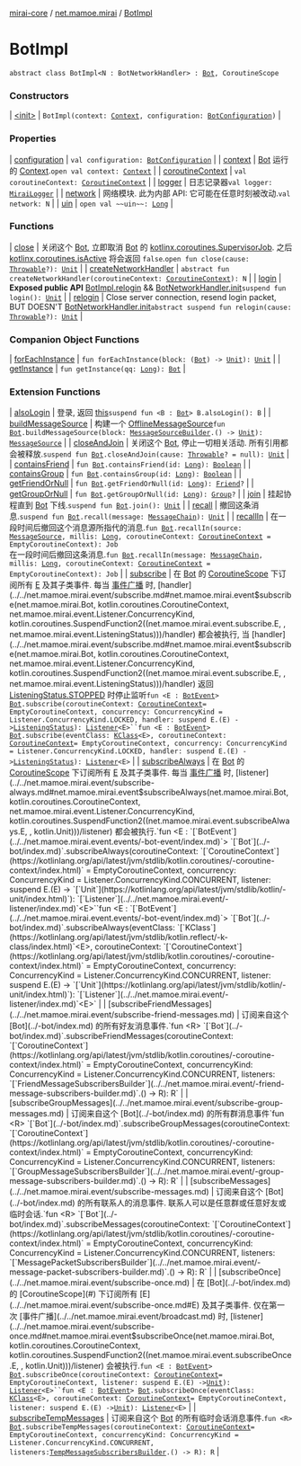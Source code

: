 [mirai-core](../../index.md) / [net.mamoe.mirai](../index.md) / [BotImpl](./index.md)

# BotImpl

`abstract class BotImpl<N : BotNetworkHandler> : `[`Bot`](../-bot/index.md)`, CoroutineScope`

### Constructors

| [&lt;init&gt;](-init-.md) | `BotImpl(context: `[`Context`](../../net.mamoe.mirai.utils/-context/index.md)`, configuration: `[`BotConfiguration`](../../net.mamoe.mirai.utils/-bot-configuration/index.md)`)` |

### Properties

| [configuration](configuration.md) | `val configuration: `[`BotConfiguration`](../../net.mamoe.mirai.utils/-bot-configuration/index.md) |
| [context](context.md) | [Bot](../-bot/index.md) 运行的 [Context](../../net.mamoe.mirai.utils/-context/index.md).`open val context: `[`Context`](../../net.mamoe.mirai.utils/-context/index.md) |
| [coroutineContext](coroutine-context.md) | `val coroutineContext: `[`CoroutineContext`](https://kotlinlang.org/api/latest/jvm/stdlib/kotlin.coroutines/-coroutine-context/index.html) |
| [logger](logger.md) | 日志记录器`val logger: `[`MiraiLogger`](../../net.mamoe.mirai.utils/-mirai-logger/index.md) |
| [network](network.md) | 网络模块. 此为内部 API: 它可能在任意时刻被改动.`val network: N` |
| [uin](uin.md) | `open val ~~uin~~: `[`Long`](https://kotlinlang.org/api/latest/jvm/stdlib/kotlin/-long/index.html) |

### Functions

| [close](close.md) | 关闭这个 [Bot](../-bot/index.md), 立即取消 [Bot](../-bot/index.md) 的 [kotlinx.coroutines.SupervisorJob](#). 之后 [kotlinx.coroutines.isActive](#) 将会返回 `false`.`open fun close(cause: `[`Throwable`](https://kotlinlang.org/api/latest/jvm/stdlib/kotlin/-throwable/index.html)`?): `[`Unit`](https://kotlinlang.org/api/latest/jvm/stdlib/kotlin/-unit/index.html) |
| [createNetworkHandler](create-network-handler.md) | `abstract fun createNetworkHandler(coroutineContext: `[`CoroutineContext`](https://kotlinlang.org/api/latest/jvm/stdlib/kotlin.coroutines/-coroutine-context/index.html)`): N` |
| [login](login.md) | **Exposed public API** [BotImpl.relogin](relogin.md) && [BotNetworkHandler.init](#)`suspend fun login(): `[`Unit`](https://kotlinlang.org/api/latest/jvm/stdlib/kotlin/-unit/index.html) |
| [relogin](relogin.md) | Close server connection, resend login packet, BUT DOESN'T [BotNetworkHandler.init](#)`abstract suspend fun relogin(cause: `[`Throwable`](https://kotlinlang.org/api/latest/jvm/stdlib/kotlin/-throwable/index.html)`?): `[`Unit`](https://kotlinlang.org/api/latest/jvm/stdlib/kotlin/-unit/index.html) |

### Companion Object Functions

| [forEachInstance](for-each-instance.md) | `fun forEachInstance(block: (`[`Bot`](../-bot/index.md)`) -> `[`Unit`](https://kotlinlang.org/api/latest/jvm/stdlib/kotlin/-unit/index.html)`): `[`Unit`](https://kotlinlang.org/api/latest/jvm/stdlib/kotlin/-unit/index.html) |
| [getInstance](get-instance.md) | `fun getInstance(qq: `[`Long`](https://kotlinlang.org/api/latest/jvm/stdlib/kotlin/-long/index.html)`): `[`Bot`](../-bot/index.md) |

### Extension Functions

| [alsoLogin](../also-login.md) | 登录, 返回 [this](../also-login/-this-.md)`suspend fun <B : `[`Bot`](../-bot/index.md)`> B.alsoLogin(): B` |
| [buildMessageSource](../../net.mamoe.mirai.message.data/build-message-source.md) | 构建一个 [OfflineMessageSource](../../net.mamoe.mirai.message.data/-offline-message-source/index.md)`fun `[`Bot`](../-bot/index.md)`.buildMessageSource(block: `[`MessageSourceBuilder`](../../net.mamoe.mirai.message.data/-message-source-builder/index.md)`.() -> `[`Unit`](https://kotlinlang.org/api/latest/jvm/stdlib/kotlin/-unit/index.html)`): `[`MessageSource`](../../net.mamoe.mirai.message.data/-message-source/index.md) |
| [closeAndJoin](../close-and-join.md) | 关闭这个 [Bot](../-bot/index.md), 停止一切相关活动. 所有引用都会被释放.`suspend fun `[`Bot`](../-bot/index.md)`.closeAndJoin(cause: `[`Throwable`](https://kotlinlang.org/api/latest/jvm/stdlib/kotlin/-throwable/index.html)`? = null): `[`Unit`](https://kotlinlang.org/api/latest/jvm/stdlib/kotlin/-unit/index.html) |
| [containsFriend](../contains-friend.md) | `fun `[`Bot`](../-bot/index.md)`.containsFriend(id: `[`Long`](https://kotlinlang.org/api/latest/jvm/stdlib/kotlin/-long/index.html)`): `[`Boolean`](https://kotlinlang.org/api/latest/jvm/stdlib/kotlin/-boolean/index.html) |
| [containsGroup](../contains-group.md) | `fun `[`Bot`](../-bot/index.md)`.containsGroup(id: `[`Long`](https://kotlinlang.org/api/latest/jvm/stdlib/kotlin/-long/index.html)`): `[`Boolean`](https://kotlinlang.org/api/latest/jvm/stdlib/kotlin/-boolean/index.html) |
| [getFriendOrNull](../get-friend-or-null.md) | `fun `[`Bot`](../-bot/index.md)`.getFriendOrNull(id: `[`Long`](https://kotlinlang.org/api/latest/jvm/stdlib/kotlin/-long/index.html)`): `[`Friend`](../../net.mamoe.mirai.contact/-friend/index.md)`?` |
| [getGroupOrNull](../get-group-or-null.md) | `fun `[`Bot`](../-bot/index.md)`.getGroupOrNull(id: `[`Long`](https://kotlinlang.org/api/latest/jvm/stdlib/kotlin/-long/index.html)`): `[`Group`](../../net.mamoe.mirai.contact/-group/index.md)`?` |
| [join](../join.md) | 挂起协程直到 [Bot](../-bot/index.md) 下线.`suspend fun `[`Bot`](../-bot/index.md)`.join(): `[`Unit`](https://kotlinlang.org/api/latest/jvm/stdlib/kotlin/-unit/index.html) |
| [recall](../recall.md) | 撤回这条消息.`suspend fun `[`Bot`](../-bot/index.md)`.recall(message: `[`MessageChain`](../../net.mamoe.mirai.message.data/-message-chain/index.md)`): `[`Unit`](https://kotlinlang.org/api/latest/jvm/stdlib/kotlin/-unit/index.html) |
| [recallIn](../recall-in.md) | 在一段时间后撤回这个消息源所指代的消息.`fun `[`Bot`](../-bot/index.md)`.recallIn(source: `[`MessageSource`](../../net.mamoe.mirai.message.data/-message-source/index.md)`, millis: `[`Long`](https://kotlinlang.org/api/latest/jvm/stdlib/kotlin/-long/index.html)`, coroutineContext: `[`CoroutineContext`](https://kotlinlang.org/api/latest/jvm/stdlib/kotlin.coroutines/-coroutine-context/index.html)` = EmptyCoroutineContext): Job`<br>在一段时间后撤回这条消息.`fun `[`Bot`](../-bot/index.md)`.recallIn(message: `[`MessageChain`](../../net.mamoe.mirai.message.data/-message-chain/index.md)`, millis: `[`Long`](https://kotlinlang.org/api/latest/jvm/stdlib/kotlin/-long/index.html)`, coroutineContext: `[`CoroutineContext`](https://kotlinlang.org/api/latest/jvm/stdlib/kotlin.coroutines/-coroutine-context/index.html)` = EmptyCoroutineContext): Job` |
| [subscribe](../../net.mamoe.mirai.event/subscribe.md) | 在 [Bot](../-bot/index.md) 的 [CoroutineScope](#) 下订阅所有 [E](../../net.mamoe.mirai.event/subscribe.md#E) 及其子类事件. 每当 [事件广播](../../net.mamoe.mirai.event/broadcast.md) 时, [handler](../../net.mamoe.mirai.event/subscribe.md#net.mamoe.mirai.event$subscribe(net.mamoe.mirai.Bot, kotlin.coroutines.CoroutineContext, net.mamoe.mirai.event.Listener.ConcurrencyKind, kotlin.coroutines.SuspendFunction2((net.mamoe.mirai.event.subscribe.E, , net.mamoe.mirai.event.ListeningStatus)))/handler) 都会被执行, 当 [handler](../../net.mamoe.mirai.event/subscribe.md#net.mamoe.mirai.event$subscribe(net.mamoe.mirai.Bot, kotlin.coroutines.CoroutineContext, net.mamoe.mirai.event.Listener.ConcurrencyKind, kotlin.coroutines.SuspendFunction2((net.mamoe.mirai.event.subscribe.E, , net.mamoe.mirai.event.ListeningStatus)))/handler) 返回 [ListeningStatus.STOPPED](../../net.mamoe.mirai.event/-listening-status/-s-t-o-p-p-e-d.md) 时停止监听`fun <E : `[`BotEvent`](../../net.mamoe.mirai.event.events/-bot-event/index.md)`> `[`Bot`](../-bot/index.md)`.subscribe(coroutineContext: `[`CoroutineContext`](https://kotlinlang.org/api/latest/jvm/stdlib/kotlin.coroutines/-coroutine-context/index.html)` = EmptyCoroutineContext, concurrency: ConcurrencyKind = Listener.ConcurrencyKind.LOCKED, handler: suspend E.(E) -> `[`ListeningStatus`](../../net.mamoe.mirai.event/-listening-status/index.md)`): `[`Listener`](../../net.mamoe.mirai.event/-listener/index.md)`<E>``fun <E : `[`BotEvent`](../../net.mamoe.mirai.event.events/-bot-event/index.md)`> `[`Bot`](../-bot/index.md)`.subscribe(eventClass: `[`KClass`](https://kotlinlang.org/api/latest/jvm/stdlib/kotlin.reflect/-k-class/index.html)`<E>, coroutineContext: `[`CoroutineContext`](https://kotlinlang.org/api/latest/jvm/stdlib/kotlin.coroutines/-coroutine-context/index.html)` = EmptyCoroutineContext, concurrency: ConcurrencyKind = Listener.ConcurrencyKind.LOCKED, handler: suspend E.(E) -> `[`ListeningStatus`](../../net.mamoe.mirai.event/-listening-status/index.md)`): `[`Listener`](../../net.mamoe.mirai.event/-listener/index.md)`<E>` |
| [subscribeAlways](../../net.mamoe.mirai.event/subscribe-always.md) | 在 [Bot](../-bot/index.md) 的 [CoroutineScope](#) 下订阅所有 [E](../../net.mamoe.mirai.event/subscribe-always.md#E) 及其子类事件. 每当 [事件广播](../../net.mamoe.mirai.event/broadcast.md) 时, [listener](../../net.mamoe.mirai.event/subscribe-always.md#net.mamoe.mirai.event$subscribeAlways(net.mamoe.mirai.Bot, kotlin.coroutines.CoroutineContext, net.mamoe.mirai.event.Listener.ConcurrencyKind, kotlin.coroutines.SuspendFunction2((net.mamoe.mirai.event.subscribeAlways.E, , kotlin.Unit)))/listener) 都会被执行.`fun <E : `[`BotEvent`](../../net.mamoe.mirai.event.events/-bot-event/index.md)`> `[`Bot`](../-bot/index.md)`.subscribeAlways(coroutineContext: `[`CoroutineContext`](https://kotlinlang.org/api/latest/jvm/stdlib/kotlin.coroutines/-coroutine-context/index.html)` = EmptyCoroutineContext, concurrency: ConcurrencyKind = Listener.ConcurrencyKind.CONCURRENT, listener: suspend E.(E) -> `[`Unit`](https://kotlinlang.org/api/latest/jvm/stdlib/kotlin/-unit/index.html)`): `[`Listener`](../../net.mamoe.mirai.event/-listener/index.md)`<E>``fun <E : `[`BotEvent`](../../net.mamoe.mirai.event.events/-bot-event/index.md)`> `[`Bot`](../-bot/index.md)`.subscribeAlways(eventClass: `[`KClass`](https://kotlinlang.org/api/latest/jvm/stdlib/kotlin.reflect/-k-class/index.html)`<E>, coroutineContext: `[`CoroutineContext`](https://kotlinlang.org/api/latest/jvm/stdlib/kotlin.coroutines/-coroutine-context/index.html)` = EmptyCoroutineContext, concurrency: ConcurrencyKind = Listener.ConcurrencyKind.CONCURRENT, listener: suspend E.(E) -> `[`Unit`](https://kotlinlang.org/api/latest/jvm/stdlib/kotlin/-unit/index.html)`): `[`Listener`](../../net.mamoe.mirai.event/-listener/index.md)`<E>` |
| [subscribeFriendMessages](../../net.mamoe.mirai.event/subscribe-friend-messages.md) | 订阅来自这个 [Bot](../-bot/index.md) 的所有好友消息事件.`fun <R> `[`Bot`](../-bot/index.md)`.subscribeFriendMessages(coroutineContext: `[`CoroutineContext`](https://kotlinlang.org/api/latest/jvm/stdlib/kotlin.coroutines/-coroutine-context/index.html)` = EmptyCoroutineContext, concurrencyKind: ConcurrencyKind = Listener.ConcurrencyKind.CONCURRENT, listeners: `[`FriendMessageSubscribersBuilder`](../../net.mamoe.mirai.event/-friend-message-subscribers-builder.md)`.() -> R): R` |
| [subscribeGroupMessages](../../net.mamoe.mirai.event/subscribe-group-messages.md) | 订阅来自这个 [Bot](../-bot/index.md) 的所有群消息事件`fun <R> `[`Bot`](../-bot/index.md)`.subscribeGroupMessages(coroutineContext: `[`CoroutineContext`](https://kotlinlang.org/api/latest/jvm/stdlib/kotlin.coroutines/-coroutine-context/index.html)` = EmptyCoroutineContext, concurrencyKind: ConcurrencyKind = Listener.ConcurrencyKind.CONCURRENT, listeners: `[`GroupMessageSubscribersBuilder`](../../net.mamoe.mirai.event/-group-message-subscribers-builder.md)`.() -> R): R` |
| [subscribeMessages](../../net.mamoe.mirai.event/subscribe-messages.md) | 订阅来自这个 [Bot](../-bot/index.md) 的所有联系人的消息事件. 联系人可以是任意群或任意好友或临时会话.`fun <R> `[`Bot`](../-bot/index.md)`.subscribeMessages(coroutineContext: `[`CoroutineContext`](https://kotlinlang.org/api/latest/jvm/stdlib/kotlin.coroutines/-coroutine-context/index.html)` = EmptyCoroutineContext, concurrencyKind: ConcurrencyKind = Listener.ConcurrencyKind.CONCURRENT, listeners: `[`MessagePacketSubscribersBuilder`](../../net.mamoe.mirai.event/-message-packet-subscribers-builder.md)`.() -> R): R` |
| [subscribeOnce](../../net.mamoe.mirai.event/subscribe-once.md) | 在 [Bot](../-bot/index.md) 的 [CoroutineScope](#) 下订阅所有 [E](../../net.mamoe.mirai.event/subscribe-once.md#E) 及其子类事件. 仅在第一次 [事件广播](../../net.mamoe.mirai.event/broadcast.md) 时, [listener](../../net.mamoe.mirai.event/subscribe-once.md#net.mamoe.mirai.event$subscribeOnce(net.mamoe.mirai.Bot, kotlin.coroutines.CoroutineContext, kotlin.coroutines.SuspendFunction2((net.mamoe.mirai.event.subscribeOnce.E, , kotlin.Unit)))/listener) 会被执行.`fun <E : `[`BotEvent`](../../net.mamoe.mirai.event.events/-bot-event/index.md)`> `[`Bot`](../-bot/index.md)`.subscribeOnce(coroutineContext: `[`CoroutineContext`](https://kotlinlang.org/api/latest/jvm/stdlib/kotlin.coroutines/-coroutine-context/index.html)` = EmptyCoroutineContext, listener: suspend E.(E) -> `[`Unit`](https://kotlinlang.org/api/latest/jvm/stdlib/kotlin/-unit/index.html)`): `[`Listener`](../../net.mamoe.mirai.event/-listener/index.md)`<E>``fun <E : `[`BotEvent`](../../net.mamoe.mirai.event.events/-bot-event/index.md)`> `[`Bot`](../-bot/index.md)`.subscribeOnce(eventClass: `[`KClass`](https://kotlinlang.org/api/latest/jvm/stdlib/kotlin.reflect/-k-class/index.html)`<E>, coroutineContext: `[`CoroutineContext`](https://kotlinlang.org/api/latest/jvm/stdlib/kotlin.coroutines/-coroutine-context/index.html)` = EmptyCoroutineContext, listener: suspend E.(E) -> `[`Unit`](https://kotlinlang.org/api/latest/jvm/stdlib/kotlin/-unit/index.html)`): `[`Listener`](../../net.mamoe.mirai.event/-listener/index.md)`<E>` |
| [subscribeTempMessages](../../net.mamoe.mirai.event/subscribe-temp-messages.md) | 订阅来自这个 [Bot](../-bot/index.md) 的所有临时会话消息事件.`fun <R> `[`Bot`](../-bot/index.md)`.subscribeTempMessages(coroutineContext: `[`CoroutineContext`](https://kotlinlang.org/api/latest/jvm/stdlib/kotlin.coroutines/-coroutine-context/index.html)` = EmptyCoroutineContext, concurrencyKind: ConcurrencyKind = Listener.ConcurrencyKind.CONCURRENT, listeners: `[`TempMessageSubscribersBuilder`](../../net.mamoe.mirai.event/-temp-message-subscribers-builder.md)`.() -> R): R` |

